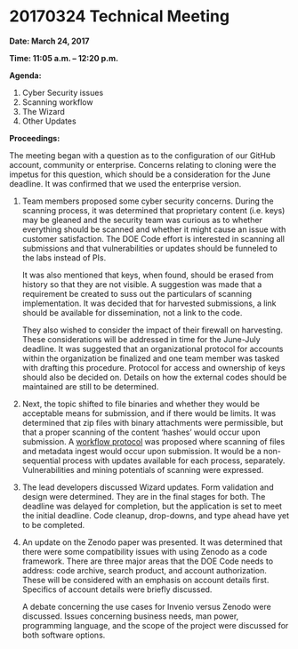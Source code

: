#  20170324 Technical Meeting

**Date: March 24, 2017**

**Time: 11:05 a.m. – 12:20 p.m.**

**Agenda:**

1.	Cyber Security issues
2.	Scanning workflow
3.	The Wizard 
4.	Other Updates

**Proceedings:**

The meeting began with a question as to the configuration of our GitHub account, community or enterprise. Concerns relating to cloning were the impetus for this question, which should be a consideration for the June deadline. It was confirmed that we used the enterprise version. 

1. Team members proposed some cyber security concerns. During the scanning process, it was determined that proprietary content (i.e. keys) may be gleaned and the security team was curious as to whether everything should be scanned and whether it might cause an issue with customer satisfaction. The DOE Code effort is interested in scanning all submissions and that vulnerabilities or updates should be funneled to the labs instead of PIs. 

   It was also mentioned that keys, when found, should be erased from history so that they are not visible. A suggestion was made that a requirement be created to suss out the particulars of scanning implementation. It was decided that for harvested submissions, a link should be available for dissemination, not a link to the code.  

   They also wished to consider the impact of their firewall on harvesting. These considerations will be addressed in time for the June-July deadline. It was suggested that an organizational protocol for accounts within the organization be finalized and one team member was tasked with drafting this procedure.  Protocol for access and ownership of keys should also be decided on. Details on how the external codes should be maintained are still to be determined.   

2. Next, the topic shifted to file binaries and whether they would be acceptable means for submission, and if there would be limits. It was determined that zip files with binary attachments were permissible, but that a proper scanning of the content ‘hashes’ would occur upon submission. A [workflow protocol](https://github.com/doecode/doecode/blob/master/docs/osti-technical/ScanningWorkflowSubmission.jpg) was proposed where scanning of files and metadata ingest would occur upon submission. It would be a non-sequential process with updates available for each process, separately. Vulnerabilities and mining potentials of scanning were expressed.  

3. The lead developers discussed Wizard updates. Form validation and design were determined. They are in the final stages for both. The deadline was delayed for completion, but the application is set to meet the initial deadline. Code cleanup, drop-downs, and type ahead have yet to be completed.

4. An update on the Zenodo paper was presented. It was determined that there were some compatibility issues with using Zenodo as a code framework. There are three major areas that the DOE Code needs to address: code archive, search product, and account authorization. These will be considered with an emphasis on account details first. Specifics of account details were briefly discussed.

   A debate concerning the use cases for Invenio versus Zenodo were discussed. Issues concerning business needs, man power, programming language, and the scope of the project were discussed for both software options.  
